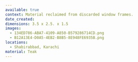```yaml
---
available: true
context: Material reclaimed from discarded window frames.
date_created:
dimensions: 3.5 x 2.5. x 1.5
images:
  - 134ED786-ABA7-4109-A850-B579286714CD.png
  - B12A13E4-D0A5-4EB2-B8B5-8E948FE6935B.png
locations:
  - Shabirabbad, Karachi
material: Teak
---
```

